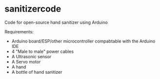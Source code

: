 # sanitizercode
Code for open-source hand sanitizer using Arduino

Requirements:
- Arduino board/ESP/other microcontroller compabtable with the Arduino IDE
- 4 "Male to male" power cables
- A Ultrasonic sensor
- A Servo motor
- A hand
- A bottle of hand sanitizer
